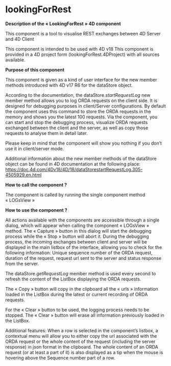 # lookingForRest

**Description of the « LookingForRest » 4D component**

This component is a tool to visualise REST exchanges between 4D Server and 4D Client

This component is intended to be used with 4D v18
This component is provided in a 4D project form (lookingForRest.4DProject) with all sources available.


**Purpose of this component**

This component is given as a kind of user interface for the new member methods introduced with 4D v17 R6 for the dataStore object. 

According to the documentation, the dataStore.*startRequestLog* new member method allows you to log ORDA requests on the client side. It is designed for debugging purposes in client/Server configurations.
By default the component uses this command to store the ORDA requests in the memory and shows you the latest 100 requests.
Via the component, you can start and stop the debugging process, visualize ORDA requests exchanged between the client and the server, as well as copy those requests to analyse them in detail later.

Please keep in mind that the component will show you nothing if you don’t use it in client/server mode.

Additional information about the new member methods of the dataStore object can be found in 4D documentation at the following place:
https://doc.4d.com/4Dv18/4D/18/dataStorestartRequestLog.305-4505929.en.html


**How to call the component ?**

The component is called by running the single component method « LOGsView »


**How to use the component ?**

All actions available with the components are accessible through a single dialog, which will appear when calling the component « LOGsView » method.
The « Capture » button in this dialog will start the debugging process while the « Stop » button will abort it.
During the debugging process, the incoming exchanges between client and server will be displayed in the main listbox of the interface, allowing you to check for the following information:
Unique sequence number of the ORDA request, duration of the request, request url sent to the server and status response from the server.

The dataStore.*getRequestLog* member method is used every second to refresh the content of the ListBox displaying the ORDA requests.

The « Copy » button will copy in the clipboard all the « urls » information loaded in the ListBox during the latest or current recording of ORDA requests.

For the « Clear » button to be used, the logging process needs to be stopped. The « Clear » button will erase all information previously loaded in the ListBox.

Additional features:
When a row is selected in the component’s listbox, a contextual menu will allow you to either copy the url associated with the ORDA request or the whole content of the request (including the server response) in json format in the clipboard.
The whole content of an ORDA request (or at least a part of it) is also displayed as a tip when the mouse is hovering above the Sequence number part of a row.
